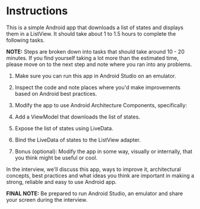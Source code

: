 # Instructions

This is a simple Android app that downloads a list of states and displays them in a ListView. It should take about 1 to 1.5 hours to complete the following tasks.

**NOTE:** Steps are broken down into tasks that should take around 10 - 20 minutes. If you find yourself taking a lot more than the estimated time, please move on to the next step and note where you ran into any problems.

1. Make sure you can run this app in Android Studio on an emulator.

2. Inspect the code and note places where you'd make improvements based on Android best practices.

3. Modify the app to use Android Architecture Components, specifically:

4. Add a ViewModel that downloads the list of states.

5. Expose the list of states using LiveData.

6. Bind the LiveData of states to the ListView adapter.

7. Bonus (optional): Modify the app in some way, visually or internally, that you think might be useful or cool.

In the interview, we'll discuss this app, ways to improve it, architectural concepts, best practices and what ideas you think are important in making a strong, reliable and easy to use Android app.

**FINAL NOTE:** Be prepared to run Android Studio, an emulator and share your screen during the interview.
